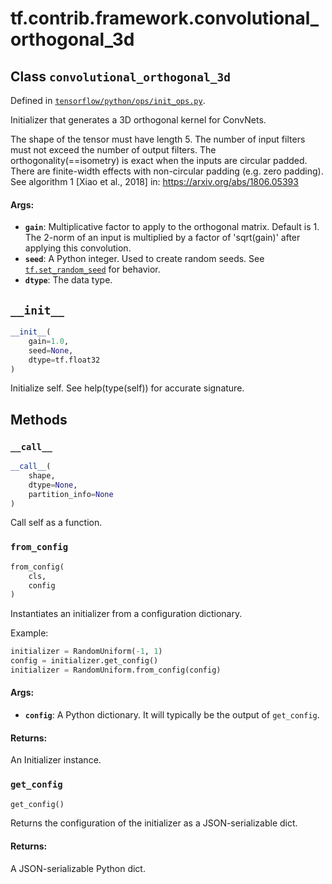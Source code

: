 <div itemscope itemtype="http://developers.google.com/ReferenceObject">
<meta itemprop="name" content="tf.contrib.framework.convolutional_orthogonal_3d" />
<meta itemprop="path" content="Stable" />
<meta itemprop="property" content="__call__"/>
<meta itemprop="property" content="__init__"/>
<meta itemprop="property" content="from_config"/>
<meta itemprop="property" content="get_config"/>
</div>

# tf.contrib.framework.convolutional_orthogonal_3d

## Class `convolutional_orthogonal_3d`





Defined in [`tensorflow/python/ops/init_ops.py`](/code/stable/tensorflow/python/ops/init_ops.py).

Initializer that generates a 3D orthogonal kernel for ConvNets.

The shape of the tensor must have length 5. The number of input
filters must not exceed the number of output filters.
The orthogonality(==isometry) is exact when the inputs are circular padded.
There are finite-width effects with non-circular padding (e.g. zero padding).
See algorithm 1 [Xiao et al., 2018] in: https://arxiv.org/abs/1806.05393

#### Args:

* <b>`gain`</b>: Multiplicative factor to apply to the orthogonal matrix. Default is 1.
    The 2-norm of an input is multiplied by a factor of 'sqrt(gain)' after
    applying this convolution.
* <b>`seed`</b>: A Python integer. Used to create random seeds. See
    <a href="../../../tf/random/set_random_seed.md"><code>tf.set_random_seed</code></a> for behavior.
* <b>`dtype`</b>: The data type.

<h2 id="__init__"><code>__init__</code></h2>

``` python
__init__(
    gain=1.0,
    seed=None,
    dtype=tf.float32
)
```

Initialize self.  See help(type(self)) for accurate signature.



## Methods

<h3 id="__call__"><code>__call__</code></h3>

``` python
__call__(
    shape,
    dtype=None,
    partition_info=None
)
```

Call self as a function.

<h3 id="from_config"><code>from_config</code></h3>

``` python
from_config(
    cls,
    config
)
```

Instantiates an initializer from a configuration dictionary.

Example:

```python
initializer = RandomUniform(-1, 1)
config = initializer.get_config()
initializer = RandomUniform.from_config(config)
```

#### Args:

* <b>`config`</b>: A Python dictionary.
    It will typically be the output of `get_config`.


#### Returns:

An Initializer instance.

<h3 id="get_config"><code>get_config</code></h3>

``` python
get_config()
```

Returns the configuration of the initializer as a JSON-serializable dict.

#### Returns:

A JSON-serializable Python dict.



